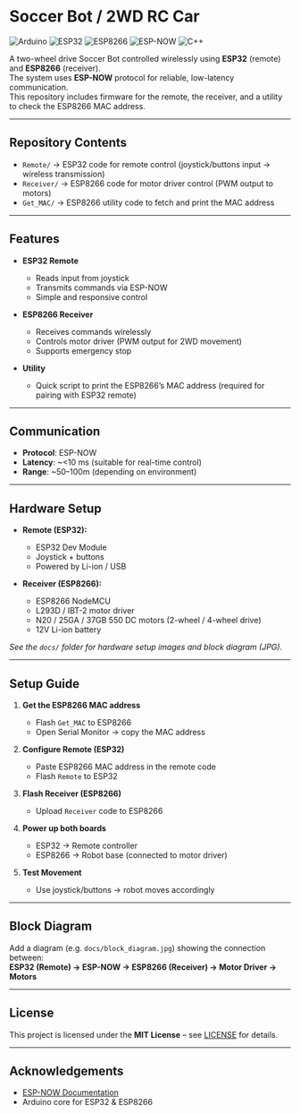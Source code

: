 # Soccer Bot / 2WD RC Car

![Arduino](https://img.shields.io/badge/Arduino-IDE-blue)
![ESP32](https://img.shields.io/badge/Board-ESP32-green)
![ESP8266](https://img.shields.io/badge/Board-ESP8266-orange)
![ESP-NOW](https://img.shields.io/badge/Protocol-ESP--NOW-red)
![C++](https://img.shields.io/badge/Language-C++-lightgrey)

A two-wheel drive Soccer Bot controlled wirelessly using **ESP32** (remote) and **ESP8266** (receiver).  
The system uses **ESP-NOW** protocol for reliable, low-latency communication.  
This repository includes firmware for the remote, the receiver, and a utility to check the ESP8266 MAC address.

---

## Repository Contents

- `Remote/` → ESP32 code for remote control (joystick/buttons input → wireless transmission)  
- `Receiver/` → ESP8266 code for motor driver control (PWM output to motors)  
- `Get_MAC/` → ESP8266 utility code to fetch and print the MAC address  

---

## Features

- **ESP32 Remote**  
  - Reads input from joystick 
  - Transmits commands via ESP-NOW  
  - Simple and responsive control  

- **ESP8266 Receiver**  
  - Receives commands wirelessly  
  - Controls motor driver (PWM output for 2WD movement)  
  - Supports emergency stop  

- **Utility**  
  - Quick script to print the ESP8266’s MAC address (required for pairing with ESP32 remote)  

---

## Communication

- **Protocol**: ESP-NOW  
- **Latency**: ~<10 ms (suitable for real-time control)  
- **Range**: ~50–100m (depending on environment)  

---

## Hardware Setup

- **Remote (ESP32):**  
  - ESP32 Dev Module  
  - Joystick + buttons  
  - Powered by Li-ion / USB  

- **Receiver (ESP8266):**  
  - ESP8266 NodeMCU  
  - L293D / IBT-2 motor driver  
  - N20 / 25GA / 37GB 550 DC motors (2-wheel / 4-wheel drive)  
  - 12V Li-ion battery  

*See the `docs/` folder for hardware setup images and block diagram (JPG).*  

---

## Setup Guide

1. **Get the ESP8266 MAC address**  
   - Flash `Get_MAC` to ESP8266  
   - Open Serial Monitor → copy the MAC address  

2. **Configure Remote (ESP32)**  
   - Paste ESP8266 MAC address in the remote code  
   - Flash `Remote` to ESP32  

3. **Flash Receiver (ESP8266)**  
   - Upload `Receiver` code to ESP8266  

4. **Power up both boards**  
   - ESP32 → Remote controller  
   - ESP8266 → Robot base (connected to motor driver)  

5. **Test Movement**  
   - Use joystick/buttons → robot moves accordingly  

---

## Block Diagram

Add a diagram (e.g. `docs/block_diagram.jpg`) showing the connection between:  
**ESP32 (Remote) → ESP-NOW → ESP8266 (Receiver) → Motor Driver → Motors**  

---

## License

This project is licensed under the **MIT License** – see [LICENSE](LICENSE) for details.  

---

## Acknowledgements

- [ESP-NOW Documentation](https://docs.espressif.com/projects/esp-idf/en/latest/esp32/api-reference/network/esp_now.html)  
- Arduino core for ESP32 & ESP8266  
